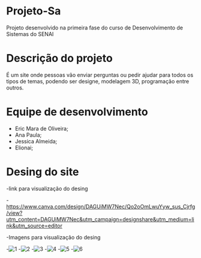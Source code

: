 # Projeto-Sa
Projeto desenvolvido na primeira fase do curso de Desenvolvimento de Sistemas do SENAI

# Descrição do projeto
É um site onde pessoas vão enviar perguntas ou pedir ajudar para todos os tipos de temas, podendo ser designe, modelagem 3D, programação entre outros.

# Equipe de desenvolvimento
- Eric Mara de Oliveira;
- Ana Paula;
- Jessica Almeida;
- Elionai;

# Desing do site
-link para visualização do desing

-https://www.canva.com/design/DAGUiMW7Nec/Qo2oOmLwuYyw_sus_Cjrfg/view?utm_content=DAGUiMW7Nec&utm_campaign=designshare&utm_medium=link&utm_source=editor

-Imagens para visualização do desing

-![1](https://github.com/user-attachments/assets/91f47c87-eae0-4eb0-a33b-796cb1749f12)
-![2](https://github.com/user-attachments/assets/a5d4d548-9fbe-4233-acc1-c05ef2a390cd)
-![3](https://github.com/user-attachments/assets/227027ce-2699-43c0-9469-4f6735063a90)
-![4](https://github.com/user-attachments/assets/0102cb51-738b-43c3-9438-5a2b0bd78c83)
-![5](https://github.com/user-attachments/assets/99eefeac-90a5-4274-9849-2af3d233292d)
-![6](https://github.com/user-attachments/assets/159b756a-7ef5-4173-b16f-581872d601a9)




